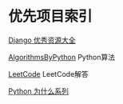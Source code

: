 # 优先项目索引

[Django 优秀资源大全](https://github.com/haiiiiiyun/awesome-django-cn)

[AlgorithmsByPython](https://github.com/Jack-Lee-Hiter/AlgorithmsByPython) Python算法

[LeetCode](https://github.com/selfboot/LeetCode) LeetCode解答

[Python 为什么系列](https://github.com/chinesehuazhou/python-whydo)



